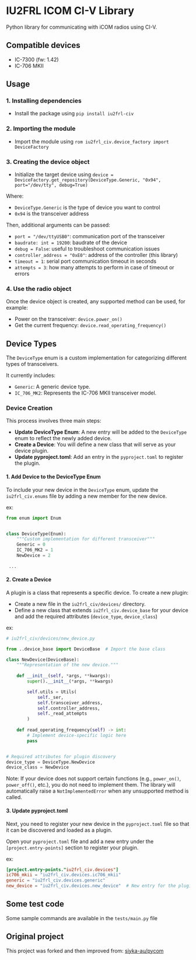 # IU2FRL ICOM CI-V Library

Python library for communicating with iCOM radios using CI-V.

## Compatible devices

- IC-7300 (fw: 1.42)
- IC-706 MKII

## Usage

### 1. Installing dependencies

- Install the package using `pip install iu2frl-civ`

### 2. Importing the module

- Import the module using `rom iu2frl_civ.device_factory import DeviceFactory`

### 3. Creating the device object

- Initialize the target device using `device = DeviceFactory.get_repository(DeviceType.Generic, "0x94", port="/dev/tty", debug=True)`

Where:

- `DeviceType.Generic` is the type of device you want to control
- `0x94` is the transceiver address

Then, additional arguments can be passed:

- `port = "/dev/ttyUSB0"`: communication port of the transceiver
- `baudrate: int = 19200`: baudrate of the device
- `debug = False`: useful to troubleshoot communication issues
- `controller_address = "0xE0"`: address of the controller (this library)
- `timeout = 1`: serial port communication timeout in seconds
- `attempts = 3`: how many attempts to perform in case of timeout or errors

### 4. Use the radio object

Once the device object is created, any supported method can be used, for example:

- Power on the transceiver: `device.power_on()`
- Get the current frequency: `device.read_operating_frequency()`

## Device Types
The `DeviceType` enum is a custom implementation for categorizing different types of transceivers.

It currently includes:

- `Generic`: A generic device type.
- `IC_706_MK2`: Represents the IC-706 MKII transceiver model.

### Device Creation
This process involves three main steps:

- **Update DeviceType Enum**: A new entry will be added to the `DeviceType` enum to reflect the newly added device.
- **Create a Device**: You will define a new class that will serve as your device plugin.
- **Update pyproject.toml**: Add an entry in the `pyproject.toml` to register the plugin.

#### 1. Add Device to the DeviceType Enum
To include your new device in the `DeviceType` enum, update the `iu2frl_civ.enums` file by adding a new member for the new device.

ex:
```python
from enum import Enum


class DeviceType(Enum):
    """Custom implementation for different transceiver"""
    Generic = 0
    IC_706_MK2 = 1
    NewDevice = 2
 
 ...
```

#### 2. Create a Device
A plugin is a class that represents a specific device. To create a new plugin:

- Create a new file in the `iu2frl_civ/devices/` directory.
- Define a new class that extends `iu2frl_civ.device_base` for your device and add the required attributes (`device_type`, `device_class`)

ex:
```python
# iu2frl_civ/devices/new_device.py

from ..device_base import DeviceBase  # Import the base class

class NewDevice(DeviceBase):
    """Representation of the new device."""
    
    def __init__(self, *args, **kwargs):
        super().__init__(*args, **kwargs)

        self.utils = Utils(
            self._ser,
            self.transceiver_address,
            self.controller_address,
            self._read_attempts
        )
    
    def read_operating_frequency(self) -> int:
        # Implement device-specific logic here
        pass


# Required attributes for plugin discovery
device_type = DeviceType.NewDevice
device_class = NewDevice
```

Note: If your device does not support certain functions (e.g., `power_on()`, `power_off()`, etc.), you do not need to implement them. The library will automatically raise a `NotImplementedError` when any unsupported method is called.

#### 3. Update pyproject.toml
Next, you need to register your new device in the `pyproject.toml` file so that it can be discovered and loaded as a plugin.

Open your `pyproject.toml` file and add a new entry under the `[project.entry-points]` section to register your plugin.

ex:
```toml
[project.entry-points."iu2frl_civ.devices"]
ic706_mkii = "iu2frl_civ.devices.ic706_mkii"
generic = "iu2frl_civ.devices.generic"
new_device = "iu2frl_civ.devices.new_device"  # New entry for the plugin
```

## Some test code

Some sample commands are available in the `tests/main.py` file

## Original project

This project was forked and then improved from: [siyka-au/pycom](https://github.com/siyka-au/pycom)
